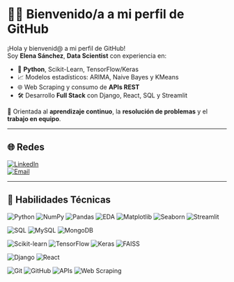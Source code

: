 # 👩‍💻 Bienvenido/a a mi perfil de GitHub  

¡Hola y bienvenid@ a mi perfil de GitHub!  
Soy **Elena Sánchez**, **Data Scientist** con experiencia en:  

- 🐍 **Python**, Scikit-Learn, TensorFlow/Keras  
- 📈 Modelos estadísticos: ARIMA, Naive Bayes y KMeans  
- 🌐 Web Scraping y consumo de **APIs REST**  
- 🛠 Desarrollo **Full Stack** con Django, React, SQL y Streamlit  

🔎 Orientada al **aprendizaje continuo**, la **resolución de problemas** y el **trabajo en equipo**.  

---

## 🌐 Redes

[![LinkedIn](https://img.shields.io/badge/LinkedIn-0A66C2?style=for-the-badge&logo=linkedin&logoColor=white)](https://www.linkedin.com/in/elenasanchez25/)  
[![Email](https://img.shields.io/badge/Email-D14836?style=for-the-badge&logo=gmail&logoColor=white)](mailto:elenasanchez2631@gmail.com)

---

## 🚀 Habilidades Técnicas  

![Python](https://img.shields.io/badge/Python-3776AB?style=for-the-badge&logo=python&logoColor=white) ![NumPy](https://img.shields.io/badge/NumPy-013243?style=for-the-badge&logo=numpy&logoColor=white) ![Pandas](https://img.shields.io/badge/Pandas-150458?style=for-the-badge&logo=pandas&logoColor=white) ![EDA](https://img.shields.io/badge/EDA-FF6F00?style=for-the-badge&logo=analytics&logoColor=white) ![Matplotlib](https://img.shields.io/badge/Matplotlib-004B87?style=for-the-badge&logo=plotly&logoColor=white) ![Seaborn](https://img.shields.io/badge/Seaborn-4E9BCD?style=for-the-badge&logo=seaborn&logoColor=white) ![Streamlit](https://img.shields.io/badge/Streamlit-FF4B4B?style=for-the-badge&logo=streamlit&logoColor=white)  

![SQL](https://img.shields.io/badge/SQL-003B57?style=for-the-badge&logo=database&logoColor=white) ![MySQL](https://img.shields.io/badge/MySQL-4479A1?style=for-the-badge&logo=mysql&logoColor=white) ![MongoDB](https://img.shields.io/badge/MongoDB-4EA94B?style=for-the-badge&logo=mongodb&logoColor=white)  

![Scikit-learn](https://img.shields.io/badge/Scikit--learn-F7931E?style=for-the-badge&logo=scikit-learn&logoColor=white) ![TensorFlow](https://img.shields.io/badge/TensorFlow-FF6F00?style=for-the-badge&logo=tensorflow&logoColor=white) ![Keras](https://img.shields.io/badge/Keras-D00000?style=for-the-badge&logo=keras&logoColor=white) ![FAISS](https://img.shields.io/badge/FAISS-000000?style=for-the-badge&logo=facebook&logoColor=white)  

![Django](https://img.shields.io/badge/Django-092E20?style=for-the-badge&logo=django&logoColor=white) ![React](https://img.shields.io/badge/React-20232A?style=for-the-badge&logo=react&logoColor=61DAFB)  

![Git](https://img.shields.io/badge/Git-F05032?style=for-the-badge&logo=git&logoColor=white) ![GitHub](https://img.shields.io/badge/GitHub-100000?style=for-the-badge&logo=github&logoColor=white) ![APIs](https://img.shields.io/badge/APIs-009688?style=for-the-badge&logo=api&logoColor=white) ![Web Scraping](https://img.shields.io/badge/Web_Scraping-4A154B?style=for-the-badge&logo=python&logoColor=white)  
